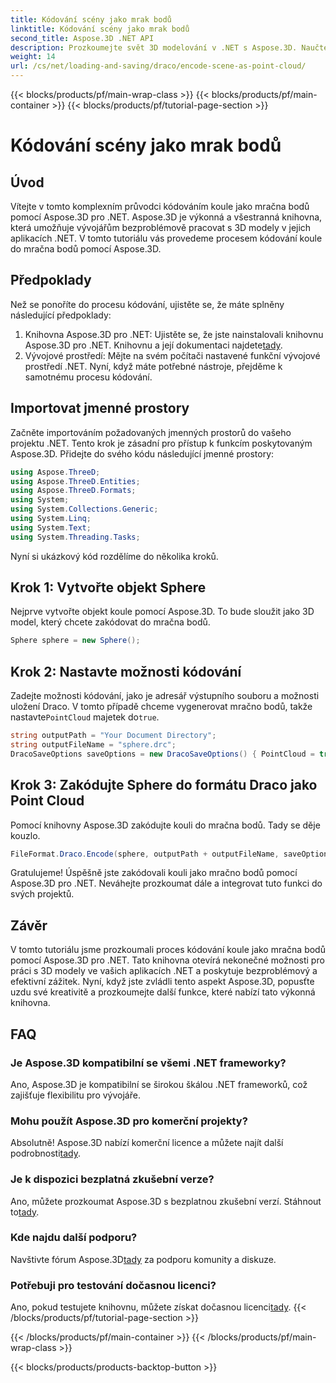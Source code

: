 ```yaml
---
title: Kódování scény jako mrak bodů
linktitle: Kódování scény jako mrak bodů
second_title: Aspose.3D .NET API
description: Prozkoumejte svět 3D modelování v .NET s Aspose.3D. Naučte se bez námahy kódovat koule do mračna bodů. Popusťte uzdu své kreativitě!
weight: 14
url: /cs/net/loading-and-saving/draco/encode-scene-as-point-cloud/
---
```


{{< blocks/products/pf/main-wrap-class >}}
{{< blocks/products/pf/main-container >}}
{{< blocks/products/pf/tutorial-page-section >}}

# Kódování scény jako mrak bodů

## Úvod
Vítejte v tomto komplexním průvodci kódováním koule jako mračna bodů pomocí Aspose.3D pro .NET. Aspose.3D je výkonná a všestranná knihovna, která umožňuje vývojářům bezproblémově pracovat s 3D modely v jejich aplikacích .NET. V tomto tutoriálu vás provedeme procesem kódování koule do mračna bodů pomocí Aspose.3D.
## Předpoklady
Než se ponoříte do procesu kódování, ujistěte se, že máte splněny následující předpoklady:
1. Knihovna Aspose.3D pro .NET: Ujistěte se, že jste nainstalovali knihovnu Aspose.3D pro .NET. Knihovnu a její dokumentaci najdete[tady](https://reference.aspose.com/3d/net/).
2. Vývojové prostředí: Mějte na svém počítači nastavené funkční vývojové prostředí .NET.
Nyní, když máte potřebné nástroje, přejděme k samotnému procesu kódování.
## Importovat jmenné prostory
Začněte importováním požadovaných jmenných prostorů do vašeho projektu .NET. Tento krok je zásadní pro přístup k funkcím poskytovaným Aspose.3D. Přidejte do svého kódu následující jmenné prostory:
```csharp
using Aspose.ThreeD;
using Aspose.ThreeD.Entities;
using Aspose.ThreeD.Formats;
using System;
using System.Collections.Generic;
using System.Linq;
using System.Text;
using System.Threading.Tasks;
```
Nyní si ukázkový kód rozdělíme do několika kroků.
## Krok 1: Vytvořte objekt Sphere
Nejprve vytvořte objekt koule pomocí Aspose.3D. To bude sloužit jako 3D model, který chcete zakódovat do mračna bodů.
```csharp
Sphere sphere = new Sphere();
```
## Krok 2: Nastavte možnosti kódování
 Zadejte možnosti kódování, jako je adresář výstupního souboru a možnosti uložení Draco. V tomto případě chceme vygenerovat mračno bodů, takže nastavte`PointCloud` majetek do`true`.
```csharp
string outputPath = "Your Document Directory";
string outputFileName = "sphere.drc";
DracoSaveOptions saveOptions = new DracoSaveOptions() { PointCloud = true };
```
## Krok 3: Zakódujte Sphere do formátu Draco jako Point Cloud
Pomocí knihovny Aspose.3D zakódujte kouli do mračna bodů. Tady se děje kouzlo.
```csharp
FileFormat.Draco.Encode(sphere, outputPath + outputFileName, saveOptions);
```
Gratulujeme! Úspěšně jste zakódovali kouli jako mračno bodů pomocí Aspose.3D pro .NET.
Neváhejte prozkoumat dále a integrovat tuto funkci do svých projektů.
## Závěr
V tomto tutoriálu jsme prozkoumali proces kódování koule jako mračna bodů pomocí Aspose.3D pro .NET. Tato knihovna otevírá nekonečné možnosti pro práci s 3D modely ve vašich aplikacích .NET a poskytuje bezproblémový a efektivní zážitek.
Nyní, když jste zvládli tento aspekt Aspose.3D, popusťte uzdu své kreativitě a prozkoumejte další funkce, které nabízí tato výkonná knihovna.
## FAQ
### Je Aspose.3D kompatibilní se všemi .NET frameworky?
Ano, Aspose.3D je kompatibilní se širokou škálou .NET frameworků, což zajišťuje flexibilitu pro vývojáře.
### Mohu použít Aspose.3D pro komerční projekty?
 Absolutně! Aspose.3D nabízí komerční licence a můžete najít další podrobnosti[tady](https://purchase.aspose.com/buy).
### Je k dispozici bezplatná zkušební verze?
Ano, můžete prozkoumat Aspose.3D s bezplatnou zkušební verzí. Stáhnout to[tady](https://releases.aspose.com/).
### Kde najdu další podporu?
 Navštivte fórum Aspose.3D[tady](https://forum.aspose.com/c/3d/18) za podporu komunity a diskuze.
### Potřebuji pro testování dočasnou licenci?
 Ano, pokud testujete knihovnu, můžete získat dočasnou licenci[tady](https://purchase.aspose.com/temporary-license/).
{{< /blocks/products/pf/tutorial-page-section >}}

{{< /blocks/products/pf/main-container >}}
{{< /blocks/products/pf/main-wrap-class >}}

{{< blocks/products/products-backtop-button >}}
